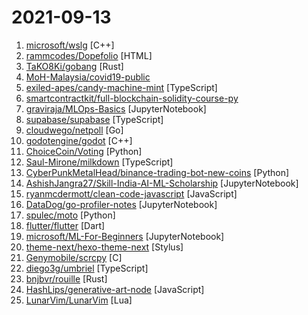 # 2021-09-13

1. [microsoft/wslg](https://github.com/microsoft/wslg "Enabling the Windows Subsystem for Linux to include support for Wayland and X server related scenarios") [C++]
2. [rammcodes/Dopefolio](https://github.com/rammcodes/Dopefolio "Dopefolio 🔥 - Portfolio Template for Developers 🚀") [HTML]
3. [TaKO8Ki/gobang](https://github.com/TaKO8Ki/gobang "A cross-platform TUI database management tool written in Rust") [Rust]
4. [MoH-Malaysia/covid19-public](https://github.com/MoH-Malaysia/covid19-public "Official data on the COVID-19 epidemic in Malaysia. Powered by CPRC, CPRC Hospital System, MKAK, and MySejahtera.") 
5. [exiled-apes/candy-machine-mint](https://github.com/exiled-apes/candy-machine-mint "Fork, config, customize and ship your own candy machine mint app on your own domain, ultra fast.") [TypeScript]
6. [smartcontractkit/full-blockchain-solidity-course-py](https://github.com/smartcontractkit/full-blockchain-solidity-course-py "Ultimate Solidity, Blockchain, and Smart Contract - Beginner to Expert Full Course | Python Edition") 
7. [graviraja/MLOps-Basics](https://github.com/graviraja/MLOps-Basics "") [JupyterNotebook]
8. [supabase/supabase](https://github.com/supabase/supabase "The open source Firebase alternative. Follow to stay updated about our public Beta.") [TypeScript]
9. [cloudwego/netpoll](https://github.com/cloudwego/netpoll "A high-performance non-blocking I/O networking framework, which focused on RPC scenarios, developed by ByteDance.") [Go]
10. [godotengine/godot](https://github.com/godotengine/godot "Godot Engine – Multi-platform 2D and 3D game engine") [C++]
11. [ChoiceCoin/Voting](https://github.com/ChoiceCoin/Voting "A repository for voting systems using Choice Coin.") [Python]
12. [Saul-Mirone/milkdown](https://github.com/Saul-Mirone/milkdown "🍼 Plugin driven WYSIWYG markdown editor framework.") [TypeScript]
13. [CyberPunkMetalHead/binance-trading-bot-new-coins](https://github.com/CyberPunkMetalHead/binance-trading-bot-new-coins "This Binance trading bot detects new coins as soon as they are listed on the Binance exchange and automatically places sell and buy orders. It comes with trailing stop loss and other features. If you like this project please consider donating via Brave.") [Python]
14. [AshishJangra27/Skill-India-AI-ML-Scholarship](https://github.com/AshishJangra27/Skill-India-AI-ML-Scholarship "This repository is having all the codes used in AI/ML Skill India Scholarship by Elite Techno Groups.") [JupyterNotebook]
15. [ryanmcdermott/clean-code-javascript](https://github.com/ryanmcdermott/clean-code-javascript "🛁 Clean Code concepts adapted for JavaScript") [JavaScript]
16. [DataDog/go-profiler-notes](https://github.com/DataDog/go-profiler-notes "felixge's notes on the various go profiling methods that are available.") [JupyterNotebook]
17. [spulec/moto](https://github.com/spulec/moto "A library that allows you to easily mock out tests based on AWS infrastructure.") [Python]
18. [flutter/flutter](https://github.com/flutter/flutter "Flutter makes it easy and fast to build beautiful apps for mobile and beyond.") [Dart]
19. [microsoft/ML-For-Beginners](https://github.com/microsoft/ML-For-Beginners "12 weeks, 25 lessons, 50 quizzes, classic Machine Learning for all") [JupyterNotebook]
20. [theme-next/hexo-theme-next](https://github.com/theme-next/hexo-theme-next "Elegant and powerful theme for Hexo.") [Stylus]
21. [Genymobile/scrcpy](https://github.com/Genymobile/scrcpy "Display and control your Android device") [C]
22. [diego3g/umbriel](https://github.com/diego3g/umbriel "✉️ Umbriel is a simple mailing platform built with Node.js, TypeScript & Prisma.") [TypeScript]
23. [bnjbvr/rouille](https://github.com/bnjbvr/rouille "Rust programming, in French.") [Rust]
24. [HashLips/generative-art-node](https://github.com/HashLips/generative-art-node "Create generative art by using the canvas api and node js") [JavaScript]
25. [LunarVim/LunarVim](https://github.com/LunarVim/LunarVim "An IDE layer for Neovim with sane defaults. Completely free and community driven.") [Lua]
